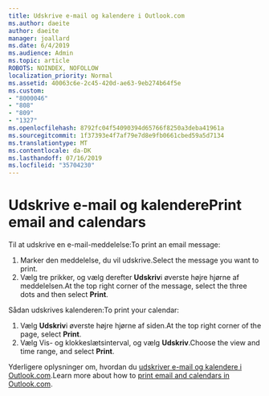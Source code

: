 ```yaml
---
title: Udskrive e-mail og kalendere i Outlook.com
ms.author: daeite
author: daeite
manager: joallard
ms.date: 6/4/2019
ms.audience: Admin
ms.topic: article
ROBOTS: NOINDEX, NOFOLLOW
localization_priority: Normal
ms.assetid: 40063c6e-2c45-420d-ae63-9eb274b64f5e
ms.custom:
- "8000046"
- "808"
- "809"
- "1327"
ms.openlocfilehash: 8792fc04f54090394d65766f8250a3deba41961a
ms.sourcegitcommit: 1f37393e4f7af79e7d8e9fb0661cbed59a5d7134
ms.translationtype: MT
ms.contentlocale: da-DK
ms.lasthandoff: 07/16/2019
ms.locfileid: "35704230"
---
```

# <a name="print-email-and-calendars"></a><span data-ttu-id="185f3-102">Udskrive e-mail og kalendere</span><span class="sxs-lookup"><span data-stu-id="185f3-102">Print email and calendars</span></span>

<span data-ttu-id="185f3-103">Til at udskrive en e-mail-meddelelse:</span><span class="sxs-lookup"><span data-stu-id="185f3-103">To print an email message:</span></span>
  
1. <span data-ttu-id="185f3-104">Marker den meddelelse, du vil udskrive.</span><span class="sxs-lookup"><span data-stu-id="185f3-104">Select the message you want to print.</span></span>
1. <span data-ttu-id="185f3-105">Vælg tre prikker, og vælg derefter **Udskriv**i øverste højre hjørne af meddelelsen.</span><span class="sxs-lookup"><span data-stu-id="185f3-105">At the top right corner of the message, select the three dots and then select **Print**.</span></span>

<span data-ttu-id="185f3-106">Sådan udskrives kalenderen:</span><span class="sxs-lookup"><span data-stu-id="185f3-106">To print your calendar:</span></span>

1. <span data-ttu-id="185f3-107">Vælg **Udskriv**i øverste højre hjørne af siden.</span><span class="sxs-lookup"><span data-stu-id="185f3-107">At the top right corner of the page, select **Print**.</span></span>
1. <span data-ttu-id="185f3-108">Vælg Vis- og klokkeslætsinterval, og vælg **Udskriv**.</span><span class="sxs-lookup"><span data-stu-id="185f3-108">Choose the view and time range, and select **Print**.</span></span>

<span data-ttu-id="185f3-109">Yderligere oplysninger om, hvordan du [udskriver e-mail og kalendere i Outlook.com](https://support.office.com/article/c835b8e5-b310-4cab-ac15-b6eb95149855?wt.mc_id=Office_Outlook_com_Alchemy).</span><span class="sxs-lookup"><span data-stu-id="185f3-109">Learn more about how to [print email and calendars in Outlook.com](https://support.office.com/article/c835b8e5-b310-4cab-ac15-b6eb95149855?wt.mc_id=Office_Outlook_com_Alchemy).</span></span>